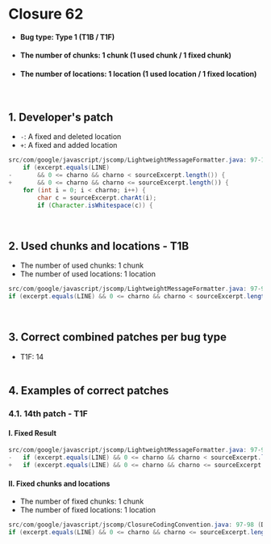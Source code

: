 # Closure 62
* <h4>Bug type: Type 1 (T1B / T1F)</h4>
* <h4>The number of chunks: 1 chunk (1 used chunk / 1 fixed chunk)</h4>
* <h4>The number of locations: 1 location (1 used location / 1 fixed location)</h4>
<br>

## 1. Developer's patch
* `-`: A fixed and deleted location
* `+`: A fixed and added location
```java
src/com/google/javascript/jscomp/LightweightMessageFormatter.java: 97-101
    if (excerpt.equals(LINE)
-       && 0 <= charno && charno < sourceExcerpt.length()) {
+       && 0 <= charno && charno <= sourceExcerpt.length()) {
    for (int i = 0; i < charno; i++) {
        char c = sourceExcerpt.charAt(i);
        if (Character.isWhitespace(c)) {
```
<br>

## 2. Used chunks and locations - T1B
* The number of used chunks: 1 chunk
* The number of used locations: 1 location
```java
src/com/google/javascript/jscomp/LightweightMessageFormatter.java: 97-98 (Divided Locations)
if (excerpt.equals(LINE) && 0 <= charno && charno < sourceExcerpt.length()) {
```
<br>

## 3. Correct combined patches per bug type
* T1F: 14
<br><br>

## 4. Examples of correct patches
### 4.1. 14th patch - T1F
#### I. Fixed Result
```java
src/com/google/javascript/jscomp/LightweightMessageFormatter.java: 97-98 (Divided Locations)
-   if (excerpt.equals(LINE) && 0 <= charno && charno < sourceExcerpt.length()) {
+   if (excerpt.equals(LINE) && 0 <= charno && charno <= sourceExcerpt.length()) {
```

#### II. Fixed chunks and locations
* The number of fixed chunks: 1 chunk
* The number of fixed locations: 1 location
```java
src/com/google/javascript/jscomp/ClosureCodingConvention.java: 97-98 (Divided Locations)
if (excerpt.equals(LINE) && 0 <= charno && charno <= sourceExcerpt.length()) {
```
<br><br>